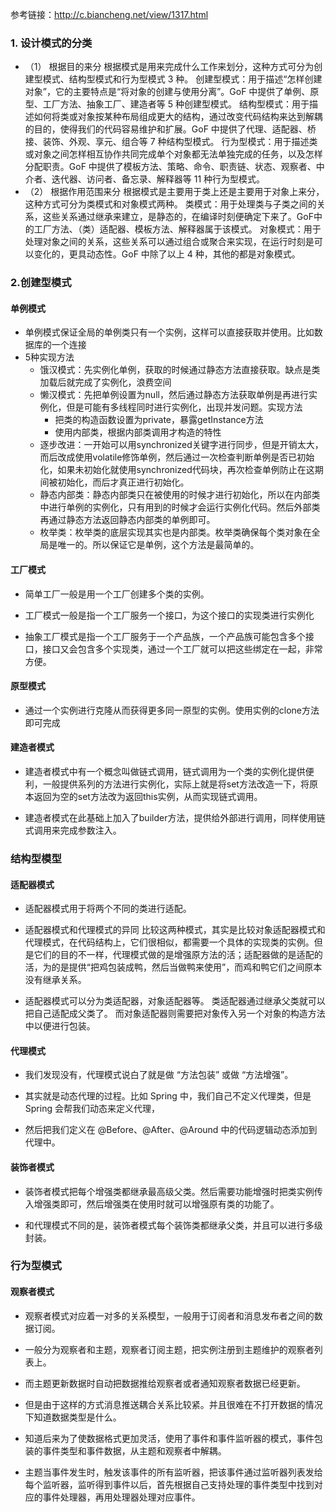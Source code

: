 参考链接：http://c.biancheng.net/view/1317.html
### 1. 设计模式的分类
- （1） 根据目的来分
根据模式是用来完成什么工作来划分，这种方式可分为创建型模式、结构型模式和行为型模式 3 种。
创建型模式：用于描述“怎样创建对象”，它的主要特点是“将对象的创建与使用分离”。GoF 中提供了单例、原型、工厂方法、抽象工厂、建造者等 5 种创建型模式。
结构型模式：用于描述如何将类或对象按某种布局组成更大的结构，通过改变代码结构来达到解耦的目的，使得我们的代码容易维护和扩展。GoF 中提供了代理、适配器、桥接、装饰、外观、享元、组合等 7 种结构型模式。
行为型模式：用于描述类或对象之间怎样相互协作共同完成单个对象都无法单独完成的任务，以及怎样分配职责。GoF 中提供了模板方法、策略、命令、职责链、状态、观察者、中介者、迭代器、访问者、备忘录、解释器等 11 种行为型模式。
- （2） 根据作用范围来分
根据模式是主要用于类上还是主要用于对象上来分，这种方式可分为类模式和对象模式两种。
类模式：用于处理类与子类之间的关系，这些关系通过继承来建立，是静态的，在编译时刻便确定下来了。GoF中的工厂方法、（类）适配器、模板方法、解释器属于该模式。
对象模式：用于处理对象之间的关系，这些关系可以通过组合或聚合来实现，在运行时刻是可以变化的，更具动态性。GoF 中除了以上 4 种，其他的都是对象模式。
### 2.创建型模式

#### 单例模式
- 单例模式保证全局的单例类只有一个实例，这样可以直接获取并使用。比如数据库的一个连接
- 5种实现方法
    - 饿汉模式：先实例化单例，获取的时候通过静态方法直接获取。缺点是类加载后就完成了实例化，浪费空间
    - 懒汉模式：先把单例设置为null，然后通过静态方法获取单例是再进行实例化，但是可能有多线程同时进行实例化，出现并发问题。实现方法
      - 把类的构造函数设置为private，暴露getInstance方法
      - 使用内部类，根据内部类调用才构造的特性
    - 逐步改进：一开始可以用synchronized关键字进行同步，但是开销太大，而后改成使用volatile修饰单例，然后通过一次检查判断单例是否已初始化，如果未初始化就使用synchronized代码块，再次检查单例防止在这期间被初始化，而后才真正进行初始化。
    - 静态内部类：静态内部类只在被使用的时候才进行初始化，所以在内部类中进行单例的实例化，只有用到的时候才会运行实例化代码。然后外部类再通过静态方法返回静态内部类的单例即可。
    - 枚举类：枚举类的底层实现其实也是内部类。枚举类确保每个类对象在全局是唯一的。所以保证它是单例，这个方法是最简单的。

#### 工厂模式
- 简单工厂一般是用一个工厂创建多个类的实例。

- 工厂模式一般是指一个工厂服务一个接口，为这个接口的实现类进行实例化

- 抽象工厂模式是指一个工厂服务于一个产品族，一个产品族可能包含多个接口，接口又会包含多个实现类，通过一个工厂就可以把这些绑定在一起，非常方便。

#### 原型模式
- 通过一个实例进行克隆从而获得更多同一原型的实例。使用实例的clone方法即可完成

#### 建造者模式
- 建造者模式中有一个概念叫做链式调用，链式调用为一个类的实例化提供便利，一般提供系列的方法进行实例化，实际上就是将set方法改造一下，将原本返回为空的set方法改为返回this实例，从而实现链式调用。

- 建造者模式在此基础上加入了builder方法，提供给外部进行调用，同样使用链式调用来完成参数注入。

### 结构型模型

#### 适配器模式
- 适配器模式用于将两个不同的类进行适配。

- 适配器模式和代理模式的异同
    比较这两种模式，其实是比较对象适配器模式和代理模式，在代码结构上，它们很相似，都需要一个具体的实现类的实例。但是它们的目的不一样，代理模式做的是增强原方法的活；适配器做的是适配的活，为的是提供“把鸡包装成鸭，然后当做鸭来使用”，而鸡和鸭它们之间原本没有继承关系。

- 适配器模式可以分为类适配器，对象适配器等。
    类适配器通过继承父类就可以把自己适配成父类了。
    而对象适配器则需要把对象传入另一个对象的构造方法中以便进行包装。

#### 代理模式
- 我们发现没有，代理模式说白了就是做 “方法包装” 或做 “方法增强”。

- 其实就是动态代理的过程。比如 Spring 中，我们自己不定义代理类，但是 Spring 会帮我们动态来定义代理，

- 然后把我们定义在 @Before、@After、@Around 中的代码逻辑动态添加到代理中。

#### 装饰者模式
- 装饰者模式把每个增强类都继承最高级父类。然后需要功能增强时把类实例传入增强类即可，然后增强类在使用时就可以增强原有类的功能了。

- 和代理模式不同的是，装饰者模式每个装饰类都继承父类，并且可以进行多级封装。

### 行为型模式

#### 观察者模式
- 观察者模式对应着一对多的关系模型，一般用于订阅者和消息发布者之间的数据订阅。

- 一般分为观察者和主题，观察者订阅主题，把实例注册到主题维护的观察者列表上。

- 而主题更新数据时自动把数据推给观察者或者通知观察者数据已经更新。

- 但是由于这样的方式消息推送耦合关系比较紧。并且很难在不打开数据的情况下知道数据类型是什么。

- 知道后来为了使数据格式更加灵活，使用了事件和事件监听器的模式，事件包装的事件类型和事件数据，从主题和观察者中解耦。

- 主题当事件发生时，触发该事件的所有监听器，把该事件通过监听器列表发给每个监听器，监听得到事件以后，首先根据自己支持处理的事件类型中找到对应的事件处理器，再用处理器处理对应事件。